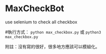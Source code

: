 # MaxCheckBot
use selenium to check all checkbox

#執行方式：
<code>python max_checkbox.py</code>
或 
<code>python3 max_checkbox.py</code>

附註：沒有寫的很好，很多地方應該可以模組化。

